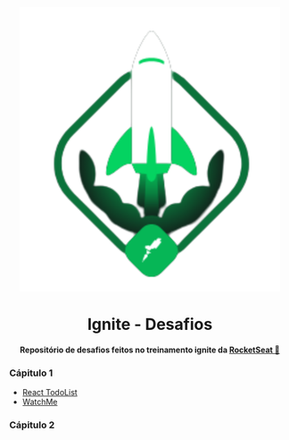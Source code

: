 
<div align="center">
  <img src=".github/ignite.svg" alt="WatchMe">
  <h1>Ignite - Desafios</h1>
  <h4>
    Repositório de desafios feitos no treinamento ignite da
    <a href="https://www.rocketseat.com.br" target="_blank">
      RocketSeat 🚀
    </a>
  </h4>
</div>

### Cápitulo 1

- [React TodoList](todo)
- [WatchMe](watch_me)

### Cápitulo 2

[rocketseat]: https://www.rocketseat.com.br
[todo]: https://www.github.com/capelaum/ignite-desafios/tree/main/TodoList
[watch_me]: https://www.github.com/capelaum/ignite-desafios/tree/main/WatchMe